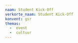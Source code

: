 ```yaml
---
naam: Student Kick-Off
verkorte_naam: Student Kick-Off
konvent: gsr
themas:
  -  event
  -  cultuur
---
```

